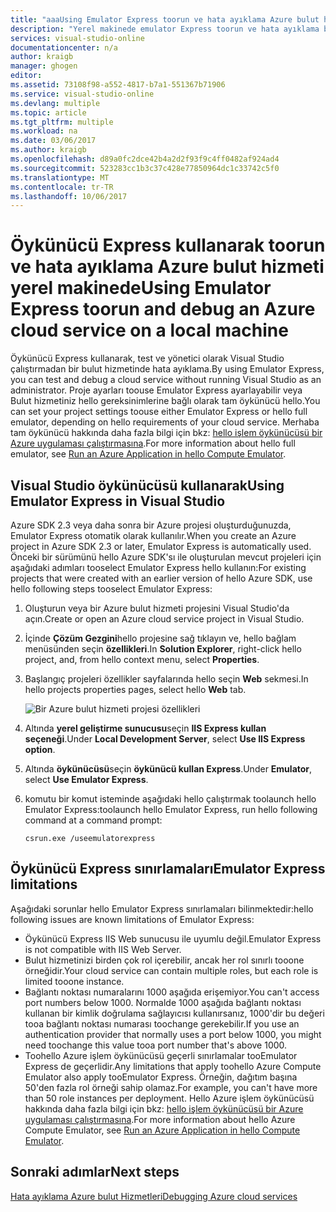 ```yaml
---
title: "aaaUsing Emulator Express toorun ve hata ayıklama Azure bulut hizmeti yerel makinede | Microsoft Docs"
description: "Yerel makinede emulator Express toorun ve hata ayıklama bir bulut hizmeti kullanma"
services: visual-studio-online
documentationcenter: n/a
author: kraigb
manager: ghogen
editor: 
ms.assetid: 73108f98-a552-4817-b7a1-551367b71906
ms.service: visual-studio-online
ms.devlang: multiple
ms.topic: article
ms.tgt_pltfrm: multiple
ms.workload: na
ms.date: 03/06/2017
ms.author: kraigb
ms.openlocfilehash: d89a0fc2dce42b4a2d2f93f9c4ff0482af924ad4
ms.sourcegitcommit: 523283cc1b3c37c428e77850964dc1c33742c5f0
ms.translationtype: MT
ms.contentlocale: tr-TR
ms.lasthandoff: 10/06/2017
---
```

# <a name="using-emulator-express-toorun-and-debug-an-azure-cloud-service-on-a-local-machine"></a><span data-ttu-id="9e8fa-103">Öykünücü Express kullanarak toorun ve hata ayıklama Azure bulut hizmeti yerel makinede</span><span class="sxs-lookup"><span data-stu-id="9e8fa-103">Using Emulator Express toorun and debug an Azure cloud service on a local machine</span></span>
<span data-ttu-id="9e8fa-104">Öykünücü Express kullanarak, test ve yönetici olarak Visual Studio çalıştırmadan bir bulut hizmetinde hata ayıklama.</span><span class="sxs-lookup"><span data-stu-id="9e8fa-104">By using Emulator Express, you can test and debug a cloud service without running Visual Studio as an administrator.</span></span> <span data-ttu-id="9e8fa-105">Proje ayarları toouse Emulator Express ayarlayabilir veya Bulut hizmetiniz hello gereksinimlerine bağlı olarak tam öykünücü hello.</span><span class="sxs-lookup"><span data-stu-id="9e8fa-105">You can set your project settings toouse either Emulator Express or hello full emulator, depending on hello requirements of your cloud service.</span></span> <span data-ttu-id="9e8fa-106">Merhaba tam öykünücü hakkında daha fazla bilgi için bkz: [hello işlem öykünücüsü bir Azure uygulaması çalıştırmasına](storage/common/storage-use-emulator.md).</span><span class="sxs-lookup"><span data-stu-id="9e8fa-106">For more information about hello full emulator, see [Run an Azure Application in hello Compute Emulator](storage/common/storage-use-emulator.md).</span></span>

## <a name="using-emulator-express-in-visual-studio"></a><span data-ttu-id="9e8fa-107">Visual Studio öykünücüsü kullanarak</span><span class="sxs-lookup"><span data-stu-id="9e8fa-107">Using Emulator Express in Visual Studio</span></span>
<span data-ttu-id="9e8fa-108">Azure SDK 2.3 veya daha sonra bir Azure projesi oluşturduğunuzda, Emulator Express otomatik olarak kullanılır.</span><span class="sxs-lookup"><span data-stu-id="9e8fa-108">When you create an Azure project in Azure SDK 2.3 or later, Emulator Express is automatically used.</span></span> <span data-ttu-id="9e8fa-109">Önceki bir sürümünü hello Azure SDK'sı ile oluşturulan mevcut projeleri için aşağıdaki adımları tooselect Emulator Express hello kullanın:</span><span class="sxs-lookup"><span data-stu-id="9e8fa-109">For existing projects that were created with an earlier version of hello Azure SDK, use hello following steps tooselect Emulator Express:</span></span>

1. <span data-ttu-id="9e8fa-110">Oluşturun veya bir Azure bulut hizmeti projesini Visual Studio'da açın.</span><span class="sxs-lookup"><span data-stu-id="9e8fa-110">Create or open an Azure cloud service project in Visual Studio.</span></span>

1. <span data-ttu-id="9e8fa-111">İçinde **Çözüm Gezgini**hello projesine sağ tıklayın ve, hello bağlam menüsünden seçin **özellikleri**.</span><span class="sxs-lookup"><span data-stu-id="9e8fa-111">In **Solution Explorer**, right-click hello project, and, from hello context menu, select **Properties**.</span></span>

1. <span data-ttu-id="9e8fa-112">Başlangıç projeleri özellikler sayfalarında hello seçin **Web** sekmesi.</span><span class="sxs-lookup"><span data-stu-id="9e8fa-112">In hello projects properties pages, select hello **Web** tab.</span></span>

    ![Bir Azure bulut hizmeti projesi özellikleri](./media/vs-azure-tools-emulator-express-debug-run/web-properties.png)

1. <span data-ttu-id="9e8fa-114">Altında **yerel geliştirme sunucusu**seçin **IIS Express kullan seçeneği**.</span><span class="sxs-lookup"><span data-stu-id="9e8fa-114">Under **Local Development Server**, select **Use IIS Express option**.</span></span>

1. <span data-ttu-id="9e8fa-115">Altında **öykünücüsü**seçin **öykünücü kullan Express**.</span><span class="sxs-lookup"><span data-stu-id="9e8fa-115">Under **Emulator**, select **Use Emulator Express**.</span></span>
   
1. <span data-ttu-id="9e8fa-116">komutu bir komut isteminde aşağıdaki hello çalıştırmak toolaunch hello Emulator Express:</span><span class="sxs-lookup"><span data-stu-id="9e8fa-116">toolaunch hello Emulator Express, run hello following command at a command prompt:</span></span> 

    ```
    csrun.exe /useemulatorexpress
    ```

## <a name="emulator-express-limitations"></a><span data-ttu-id="9e8fa-117">Öykünücü Express sınırlamaları</span><span class="sxs-lookup"><span data-stu-id="9e8fa-117">Emulator Express limitations</span></span>
<span data-ttu-id="9e8fa-118">Aşağıdaki sorunlar hello Emulator Express sınırlamaları bilinmektedir:</span><span class="sxs-lookup"><span data-stu-id="9e8fa-118">hello following issues are known limitations of Emulator Express:</span></span> 

- <span data-ttu-id="9e8fa-119">Öykünücü Express IIS Web sunucusu ile uyumlu değil.</span><span class="sxs-lookup"><span data-stu-id="9e8fa-119">Emulator Express is not compatible with IIS Web Server.</span></span>
- <span data-ttu-id="9e8fa-120">Bulut hizmetinizi birden çok rol içerebilir, ancak her rol sınırlı tooone örneğidir.</span><span class="sxs-lookup"><span data-stu-id="9e8fa-120">Your cloud service can contain multiple roles, but each role is limited tooone instance.</span></span>
- <span data-ttu-id="9e8fa-121">Bağlantı noktası numaralarını 1000 aşağıda erişemiyor.</span><span class="sxs-lookup"><span data-stu-id="9e8fa-121">You can't access port numbers below 1000.</span></span> <span data-ttu-id="9e8fa-122">Normalde 1000 aşağıda bağlantı noktası kullanan bir kimlik doğrulama sağlayıcısı kullanırsanız, 1000'dir bu değeri tooa bağlantı noktası numarası toochange gerekebilir.</span><span class="sxs-lookup"><span data-stu-id="9e8fa-122">If you use an authentication provider that normally uses a port below 1000, you might need toochange this value tooa port number that's above 1000.</span></span>
- <span data-ttu-id="9e8fa-123">Toohello Azure işlem öykünücüsü geçerli sınırlamalar tooEmulator Express de geçerlidir.</span><span class="sxs-lookup"><span data-stu-id="9e8fa-123">Any limitations that apply toohello Azure Compute Emulator also apply tooEmulator Express.</span></span> <span data-ttu-id="9e8fa-124">Örneğin, dağıtım başına 50'den fazla rol örneği sahip olamaz.</span><span class="sxs-lookup"><span data-stu-id="9e8fa-124">For example, you can't have more than 50 role instances per deployment.</span></span> <span data-ttu-id="9e8fa-125">Hello Azure işlem öykünücüsü hakkında daha fazla bilgi için bkz: [hello işlem öykünücüsü bir Azure uygulaması çalıştırmasına](http://go.microsoft.com/fwlink/p/?LinkId=623050).</span><span class="sxs-lookup"><span data-stu-id="9e8fa-125">For more information about hello Azure Compute Emulator, see [Run an Azure Application in hello Compute Emulator](http://go.microsoft.com/fwlink/p/?LinkId=623050).</span></span>

## <a name="next-steps"></a><span data-ttu-id="9e8fa-126">Sonraki adımlar</span><span class="sxs-lookup"><span data-stu-id="9e8fa-126">Next steps</span></span>
[<span data-ttu-id="9e8fa-127">Hata ayıklama Azure bulut Hizmetleri</span><span class="sxs-lookup"><span data-stu-id="9e8fa-127">Debugging Azure cloud services</span></span>](https://msdn.microsoft.com/library/azure/ee405479.aspx)
